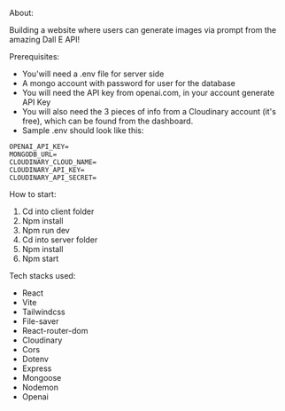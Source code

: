 About:

Building a website where users can generate images via prompt from the amazing Dall E API!

Prerequisites:
* You'will need a .env file for server side
* A mongo account with password for user for the database
* You will need the API key from openai.com, in your account generate API Key
* You will also need the 3 pieces of info from a Cloudinary account (it's free), which can be found from the dashboard.
* Sample .env should look like this:
```
OPENAI_API_KEY=
MONGODB_URL=
CLOUDINARY_CLOUD_NAME=
CLOUDINARY_API_KEY=
CLOUDINARY_API_SECRET=
```


How to start:

1. Cd into client folder
2. Npm install
3. Npm run dev
4. Cd into server folder
5. Npm install
6. Npm start


Tech stacks used:

* React
* Vite
* Tailwindcss
* File-saver
* React-router-dom
* Cloudinary
* Cors
* Dotenv
* Express
* Mongoose
* Nodemon
* Openai
